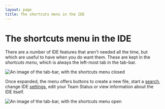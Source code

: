 ```yaml
---
layout: page
title: The shortcuts menu in the IDE
---
```


The shortcuts menu in the IDE
=============================

There are a number of IDE features that aren't needed all the time,
but which are useful to have when you do want them.
These are kept in the *shortcuts menu*, which is always the left-most tab in the tab-bar.

![An image of the tab-bar, with the shortcuts menu closed](/images/content/ide/shortcuts-closed.png "The tab-bar with the shortcuts menu closed.")

Once expanded, the menu offers buttons to create a new file,
start a [search](/docs/IDE/finding_things),
change IDE [settings](/docs/IDE/user_settings),
edit your Team Status or view information about the IDE itself.

![An image of the tab-bar, with the shortcuts menu open](/images/content/ide/shortcuts-open.png "The tab-bar with the shortcuts menu open.")
